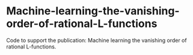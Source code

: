 # Machine-learning-the-vanishing-order-of-rational-L-functions
Code to support the publication: Machine learning the vanishing order of rational L-functions.
